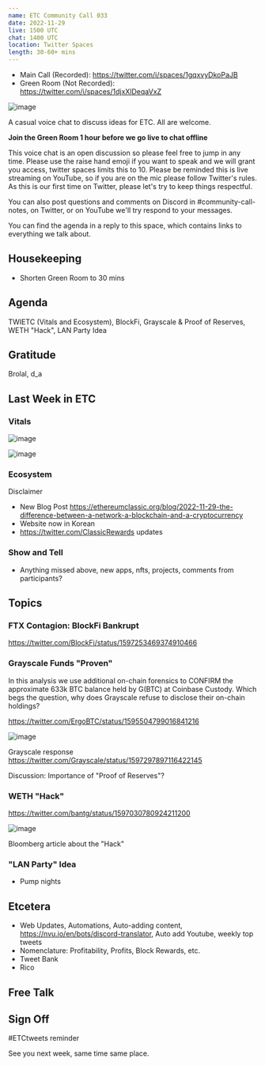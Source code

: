 ```yaml
---
name: ETC Community Call 033
date: 2022-11-29
live: 1500 UTC
chat: 1400 UTC
location: Twitter Spaces
length: 30-60+ mins
---
```


- Main Call (Recorded): https://twitter.com/i/spaces/1gqxvyDkoPaJB
- Green Room (Not Recorded): https://twitter.com/i/spaces/1djxXlDeqaVxZ

![image](https://user-images.githubusercontent.com/1696942/204507665-48945087-add4-4f40-9d73-32d155af73c5.png)

A casual voice chat to discuss ideas for ETC. All are welcome.

**Join the Green Room 1 hour before we go live to chat offline**

This voice chat is an open discussion so please feel free to jump in any time. Please use the raise hand emoji if you want to speak and we will grant you access, twitter spaces limits this to 10. Please be reminded this is live streaming on YouTube, so if you are on the mic please follow Twitter's rules. As this is our first time on Twitter, please let's try to keep things respectful.

You can also post questions and comments on Discord in #community-call-notes, on Twitter, or on YouTube we'll try respond to your messages.

You can find the agenda in a reply to this space, which contains links to everything we talk about.

## Housekeeping

- Shorten Green Room to 30 mins

## Agenda

TWIETC (Vitals and Ecosystem), BlockFi, Grayscale & Proof of Reserves, WETH "Hack", LAN Party Idea

## Gratitude

Brolal, d_a

## Last Week in ETC

### Vitals

![image](https://user-images.githubusercontent.com/1696942/204541920-ce683796-fcd0-4d3f-b24b-ada61549651f.png)

![image](https://user-images.githubusercontent.com/1696942/204542615-ae7d1c78-16d0-4d80-872e-1da49d1ee0d6.png)

### Ecosystem

Disclaimer

- New Blog Post https://ethereumclassic.org/blog/2022-11-29-the-difference-between-a-network-a-blockchain-and-a-cryptocurrency
- Website now in Korean
- https://twitter.com/ClassicRewards updates

### Show and Tell

- Anything missed above, new apps, nfts, projects, comments from participants?

## Topics

### FTX Contagion: BlockFi Bankrupt

https://twitter.com/BlockFi/status/1597253469374910466

### Grayscale Funds "Proven"

In this analysis we use additional on-chain forensics to CONFIRM the approximate 633k BTC balance held by G(BTC) at Coinbase Custody.
Which begs the question, why does Grayscale refuse to disclose their on-chain holdings?

https://twitter.com/ErgoBTC/status/1595504799016841216

![image](https://user-images.githubusercontent.com/1696942/204543189-f09f0654-e864-4b65-9d5e-f2cca910ad9f.png)

Grayscale response https://twitter.com/Grayscale/status/1597297897116422145

Discussion: Importance of "Proof of Reserves"? 

### WETH "Hack"

https://twitter.com/bantg/status/1597030780924211200

![image](https://user-images.githubusercontent.com/1696942/204543211-0c7b9305-b581-4a60-8033-ee32b6b8a749.png)

Bloomberg article about the "Hack"

### "LAN Party" Idea

- Pump nights

## Etcetera

- Web Updates, Automations, Auto-adding content, https://nvu.io/en/bots/discord-translator, Auto add Youtube, weekly top tweets
- Nomenclature: Profitability, Profits, Block Rewards, etc.
- Tweet Bank
- Rico

## Free Talk

## Sign Off

#ETCtweets reminder

See you next week, same time same place.
